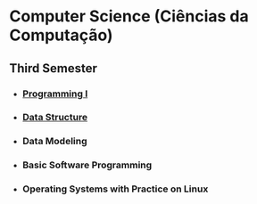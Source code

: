 # Computer Science (Ciências da Computação)

## Third Semester

- ### [Programming I](https://github.com/douglasmatosdev/college_computer_science/tree/master/programming_i)
- ### [Data Structure](https://github.com/douglasmatosdev/college_computer_science/tree/master/data_structure)
- ### Data Modeling
- ### Basic Software Programming
- ### Operating Systems with Practice on Linux


